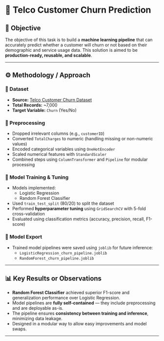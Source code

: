 # 🧠 Telco Customer Churn Prediction

## 📌 Objective
The objective of this task is to build a **machine learning pipeline** that can accurately predict whether a customer will churn or not based on their demographic and service usage data. This solution is aimed to be **production-ready, reusable, and scalable**.

---

## ⚙️ Methodology / Approach

### 🔹 Dataset
- **Source:** [Telco Customer Churn Dataset](https://www.kaggle.com/datasets/blastchar/telco-customer-churn)
- **Total Records:** ~7,000
- **Target Variable:** `Churn` (Yes/No)

### 🔹 Preprocessing
- Dropped irrelevant columns (e.g., `customerID`)
- Converted `TotalCharges` to numeric (handling missing or non-numeric values)
- Encoded categorical variables using `OneHotEncoder`
- Scaled numerical features with `StandardScaler`
- Combined steps using `ColumnTransformer` and `Pipeline` for modular processing

### 🔹 Model Training & Tuning
- Models implemented:
  - Logistic Regression
  - Random Forest Classifier
- Used `train_test_split` (80/20) to split the dataset
- Performed **hyperparameter tuning** using `GridSearchCV` with 5-fold cross-validation
- Evaluated using classification metrics (accuracy, precision, recall, F1-score)

### 🔹 Model Export
- Trained model pipelines were saved using `joblib` for future inference:
  - `LogisticRegression_churn_pipeline.joblib`
  - `RandomForest_churn_pipeline.joblib`

---

## 📊 Key Results or Observations

- **Random Forest Classifier** achieved superior F1-score and generalization performance over Logistic Regression.
- Model pipelines are **fully self-contained** — they include preprocessing and are deployable as-is.
- The pipeline ensures **consistency between training and inference**, minimizing data leakage.
- Designed in a modular way to allow easy improvements and model swaps.

---
